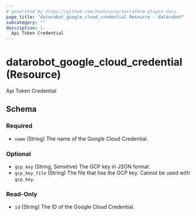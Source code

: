 ```yaml
---
# generated by https://github.com/hashicorp/terraform-plugin-docs
page_title: "datarobot_google_cloud_credential Resource - datarobot"
subcategory: ""
description: |-
  Api Token Credential
---
```


# datarobot_google_cloud_credential (Resource)

Api Token Credential



<!-- schema generated by tfplugindocs -->
## Schema

### Required

- `name` (String) The name of the Google Cloud Credential.

### Optional

- `gcp_key` (String, Sensitive) The GCP key in JSON format.
- `gcp_key_file` (String) The file that has the GCP key. Cannot be used with `gcp_key`.

### Read-Only

- `id` (String) The ID of the Google Cloud Credential.

